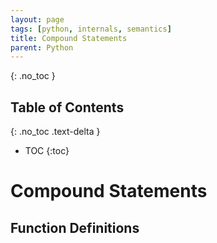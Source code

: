 ```yaml
---
layout: page
tags: [python, internals, semantics]
title: Compound Statements
parent: Python
---
```


{: .no_toc }
## Table of Contents
{: .no_toc .text-delta }
- TOC
{:toc}

# Compound Statements

## Function Definitions

